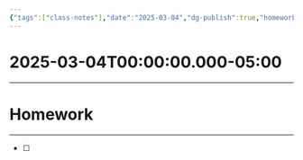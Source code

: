 ```yaml
---
{"tags":["class-notes"],"date":"2025-03-04","dg-publish":true,"homework":null,"permalink":"/Class Notes/03-04-2025/","dgPassFrontmatter":true}
---
```


# 2025-03-04T00:00:00.000-05:00
---




# Homework
---
- [ ] 